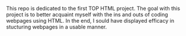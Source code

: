 This repo is dedicated to the first TOP HTML project. The goal with this project is to better acquaint myself with the ins and outs of coding webpages using HTML. In the end, I sould have displayed efficacy in stucturing webpages in a usable manner.